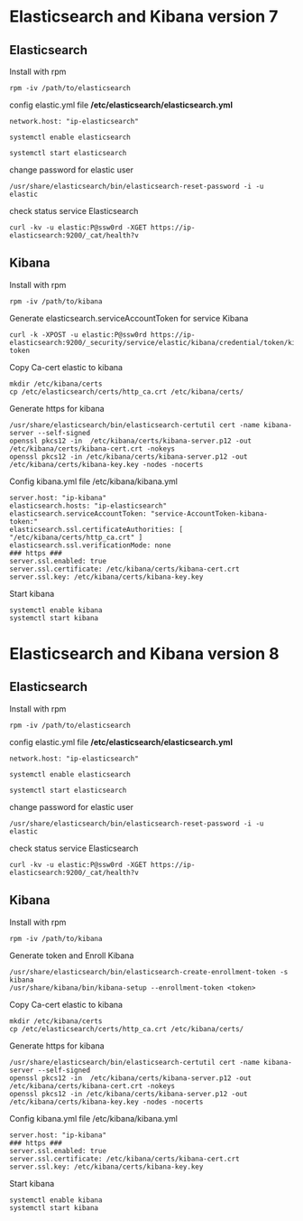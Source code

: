 # Elasticsearch and Kibana version 7

## Elasticsearch

Install with rpm 

```
rpm -iv /path/to/elasticsearch
```

config elastic.yml file **/etc/elasticsearch/elasticsearch.yml**

```
network.host: "ip-elasticsearch"
```

```
systemctl enable elasticsearch
```

```
systemctl start elasticsearch
```

change password for elastic user

```
/usr/share/elasticsearch/bin/elasticsearch-reset-password -i -u elastic​
```

check status service Elasticsearch​

```
curl -kv -u elastic:P@ssw0rd -XGET https://ip-elasticsearch:9200/_cat/health?v
```

## Kibana

Install with rpm 

```
rpm -iv /path/to/kibana
```

Generate elasticsearch.serviceAccountToken for service Kibana​

```
curl -k -XPOST -u elastic:P@ssw0rd https://ip-elasticsearch:9200/_security/service/elastic/kibana/credential/token/kibana-token
```

Copy Ca-cert elastic to kibana

```
mkdir /etc/kibana/certs 
cp /etc/elasticsearch/certs/http_ca.crt /etc/kibana/certs/
```

Generate https for kibana 

```
/usr/share/elasticsearch/bin/elasticsearch-certutil cert -name kibana-server --self-signed
openssl pkcs12 -in  /etc/kibana/certs/kibana-server.p12 -out /etc/kibana/certs/kibana-cert.crt -nokeys
openssl pkcs12 -in /etc/kibana/certs/kibana-server.p12 -out /etc/kibana/certs/kibana-key.key -nodes -nocerts
```

Config kibana.yml file /etc/kibana/kibana.yml

```
server.host: "ip-kibana"​
elasticsearch.hosts: "ip-elasticsearch"
elasticsearch.serviceAccountToken: "service-AccountToken-kibana-token:"​
elasticsearch.ssl.certificateAuthorities: [ "/etc/kibana/certs/http_ca.crt" ]​
elasticsearch.ssl.verificationMode: none​
### https ###
server.ssl.enabled: true​
server.ssl.certificate: /etc/kibana/certs/kibana-cert.crt
server.ssl.key: /etc/kibana/certs/kibana-key.key
```

Start kibana

```
systemctl enable kibana
systemctl start kibana
```
# Elasticsearch and Kibana version 8

## Elasticsearch

Install with rpm 

```
rpm -iv /path/to/elasticsearch
```

config elastic.yml file **/etc/elasticsearch/elasticsearch.yml**

```
network.host: "ip-elasticsearch"
```

```
systemctl enable elasticsearch
```

```
systemctl start elasticsearch
```

change password for elastic user

```
/usr/share/elasticsearch/bin/elasticsearch-reset-password -i -u elastic​
```

check status service Elasticsearch​

```
curl -kv -u elastic:P@ssw0rd -XGET https://ip-elasticsearch:9200/_cat/health?v
```

## Kibana

Install with rpm 

```
rpm -iv /path/to/kibana
```

Generate token and Enroll Kibana

```
/usr/share/elasticsearch/bin/elasticsearch-create-enrollment-token -s kibana
/usr/share/kibana/bin/kibana-setup --enrollment-token <token>
```

Copy Ca-cert elastic to kibana

```
mkdir /etc/kibana/certs 
cp /etc/elasticsearch/certs/http_ca.crt /etc/kibana/certs/
```

Generate https for kibana 

```
/usr/share/elasticsearch/bin/elasticsearch-certutil cert -name kibana-server --self-signed
openssl pkcs12 -in  /etc/kibana/certs/kibana-server.p12 -out /etc/kibana/certs/kibana-cert.crt -nokeys
openssl pkcs12 -in /etc/kibana/certs/kibana-server.p12 -out /etc/kibana/certs/kibana-key.key -nodes -nocerts
```

Config kibana.yml file /etc/kibana/kibana.yml

```
server.host: "ip-kibana"​
### https ###
server.ssl.enabled: true​
server.ssl.certificate: /etc/kibana/certs/kibana-cert.crt
server.ssl.key: /etc/kibana/certs/kibana-key.key
```

Start kibana

```
systemctl enable kibana
systemctl start kibana
```

